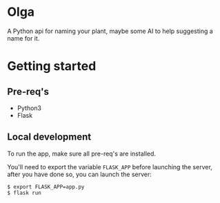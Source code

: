 # Olga

A Python api for naming your plant, maybe some AI to help suggesting a name for it.

# Getting started

## Pre-req's

- Python3
- Flask

## Local development

To run the app, make sure all pre-req's are installed.

You'll need to export the variable `FLASK_APP` before launching the server, after you have done so, you can launch the server:

```
$ export FLASK_APP=app.py
$ flask run
```
